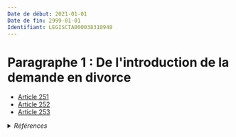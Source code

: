```yaml
---
Date de début: 2021-01-01
Date de fin: 2999-01-01
Identifiant: LEGISCTA000038310948
---
```


<h1>Paragraphe 1 : De l'introduction de la demande en divorce</h1>

- [Article 251](article_251.md)
- [Article 252](article_252.md)
- [Article 253](article_253.md)

<details>
  <summary><em>Références</em></summary>

  <h2>Articles faisant référence à la section</h2>
  
  <ul>
    <li>
      <a href="https://legal.tricoteuses.fr//redirection/LEGIARTI000038262578?vers=git&vers=legifrance">LOI n° 2019-222 du 23 mars 2019 de programmation 2018-2022 et de réforme pour la justice - article 22 ENTIEREMENT_MODIF</a> MODIFIE source
    </li>
  </ul>
</details>

